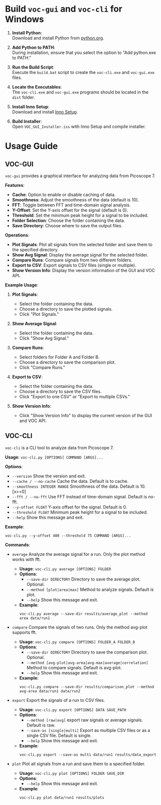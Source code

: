 # Build `voc-gui` and `voc-cli` for Windows

1. **Install Python**:  
   Download and install Python from [python.org](https://www.python.org/).

2. **Add Python to PATH**:  
   During installation, ensure that you select the option to "Add python.exe to PATH."

3. **Run the Build Script**:  
   Execute the `build.bat` script to create the `voc-cli.exe` and `voc-gui.exe` files.

4. **Locate the Executables**:  
    The `voc-cli.exe` and `voc-gui.exe` programs should be located in the `dist` folder.

5. **Install Inno Setup**:  
   Download and install [Inno Setup](https://jrsoftware.org/isdl.php#stable).

6. **Build Installer**:  
   Open `VOC_GUI_Installer.iss` with Inno Setup and compile installer.

# Usage Guide

## VOC-GUI

`voc-gui` provides a graphical interface for analyzing data from Picoscope 7.

**Features**:
- **Cache**: Option to enable or disable caching of data.
- **Smoothness**: Adjust the smoothness of the data (default is 10).
- **FFT**: Toggle between FFT and time-domain signal analysis.
- **Y-Offset**: Set the Y-axis offset for the signal (default is 0).
- **Threshold**: Set the minimum peak height for a signal to be included.
- **Folder Selection**: Choose the folder containing the data.
- **Save Directory**: Choose where to save the output files.

**Operations**:
- **Plot Signals**: Plot all signals from the selected folder and save them to the specified directory.
- **Show Avg Signal**: Display the average signal for the selected folder.
- **Compare Runs**: Compare signals from two different folders.
- **Export to CSV**: Export signals to CSV files (single or multiple).
- **Show Version Info**: Display the version information of the GUI and VOC API.

**Example Usage**:
1. **Plot Signals**:
   - Select the folder containing the data.
   - Choose a directory to save the plotted signals.
   - Click "Plot Signals."

2. **Show Average Signal**:
   - Select the folder containing the data.
   - Click "Show Avg Signal."

3. **Compare Runs**:
   - Select folders for Folder A and Folder B.
   - Choose a directory to save the comparison plot.
   - Click "Compare Runs."

4. **Export to CSV**:
   - Select the folder containing the data.
   - Choose a directory to save the CSV files.
   - Click "Export to one CSV" or "Export to multiple CSVs."

5. **Show Version Info**:
   - Click "Show Version Info" to display the current version of the GUI and VOC API.

## VOC-CLI

`voc-cli` is a CLI tool to analyze data from Picoscope 7.

**Usage**: `voc-cli.py [OPTIONS] COMMAND [ARGS]...`

**Options**:
- `--version`                   Show the version and exit.
- `--cache / --no-cache`        Cache the data. Default is to cache.
- `--smoothness INTEGER RANGE`  Smoothness of the data. Default is 10.  [x>=0]
- `--fft / --no-fft`            Use FFT instead of time-domain signal. Default is no-fft.
- `--y-offset FLOAT`            Y-axis offset for the signal. Default is 0.
- `--threshold FLOAT`           Minimum peak height for a signal to be included.
- `--help`                      Show this message and exit.

**Example**:
   ```
   voc-cli.py --y-offset 400 --threshold 75 COMMAND [ARGS]...
   ```

**Commands**:
- `average`  Analyze the average signal for a run. Only the plot method works with fft.
  - **Usage**: `voc-cli.py average [OPTIONS] FOLDER`
  - **Options**:
    - `--save-dir DIRECTORY`      Directory to save the average plot. Optional.
    - `--method [plot|area|max]`  Method to analyze signals. Default is plot.
    - `--help`                    Show this message and exit.
  - **Example**:
    ```
    voc-cli.py average --save-dir results/average_plot --method area data/run1
    ```

- `compare`  Compare the signals of two runs. Only the method avg-plot supports fft.
  - **Usage**: `voc-cli.py compare [OPTIONS] FOLDER_A FOLDER_B`
  - **Options**:
    - `--save-dir DIRECTORY`            Directory to save the comparison plot. Optional.
    - `--method [avg-plot|avg-area|avg-max|average|correlation]`  Method to compare signals. Default is avg-plot.
    - `--help`                          Show this message and exit.
  - **Example**:
    ```
    voc-cli.py compare --save-dir results/comparison_plot --method avg-area data/run1 data/run2
    ```

- `export`   Export the signals of a run to CSV files.
  - **Usage**: `voc-cli.py export [OPTIONS] DATA SAVE_PATH`
  - **Options**:
    - `--method [raw|avg]`        export raw signals or average signals. Default is raw.
    - `--save-as [single|multi]`  Export as multiple CSV files or as a single CSV file. Default is single.
    - `--help`                    Show this message and exit.
  - **Example**:
    ```
    voc-cli.py export --save-as multi data/run1 results/data_export
    ```

- `plot`     Plot all signals from a run and save them to a specified folder.
  - **Usage**: `voc-cli.py plot [OPTIONS] FOLDER SAVE_DIR`
  - **Options**:
    - `--help`  Show this message and exit.
  - **Example**:
    ```
    voc-cli.py plot data/run1 results/plots
    ```    
